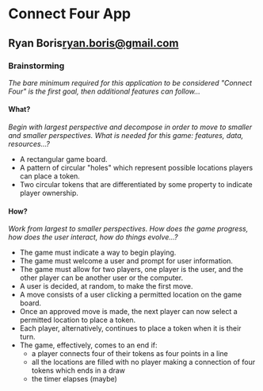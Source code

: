 # Connect Four App

## Ryan Boris<ryan.boris@gmail.com>

### Brainstorming

_The bare minimum required for this application to be considered "Connect Four" is the first goal, then additional features can follow..._

#### What?

_Begin with largest perspective and decompose in order to move to smaller and smaller perspectives._
_What is needed for this game: features, data, resources...?_

- A rectangular game board.
- A pattern of circular "holes" which represent possible locations players can place a token.
- Two circular tokens that are differentiated by some property to indicate player ownership.

#### How?

_Work from largest to smaller perspectives._
_How does the game progress, how does the user interact, how do things evolve...?_

- The game must indicate a way to begin playing.
- The game must welcome a user and prompt for user information.
- The game must allow for two players, one player is the user, and the other player can be another user or the computer.
- A user is decided, at random, to make the first move.
- A move consists of a user clicking a permitted location on the game board.
- Once an approved move is made, the next player can now select a permitted location to place a token.
- Each player, alternatively, continues to place a token when it is their turn.
- The game, effectively, comes to an end if:
  - a player connects four of their tokens as four points in a line
  - all the locations are filled with no player making a connection of four tokens which ends in a draw
  - the timer elapses (maybe)
